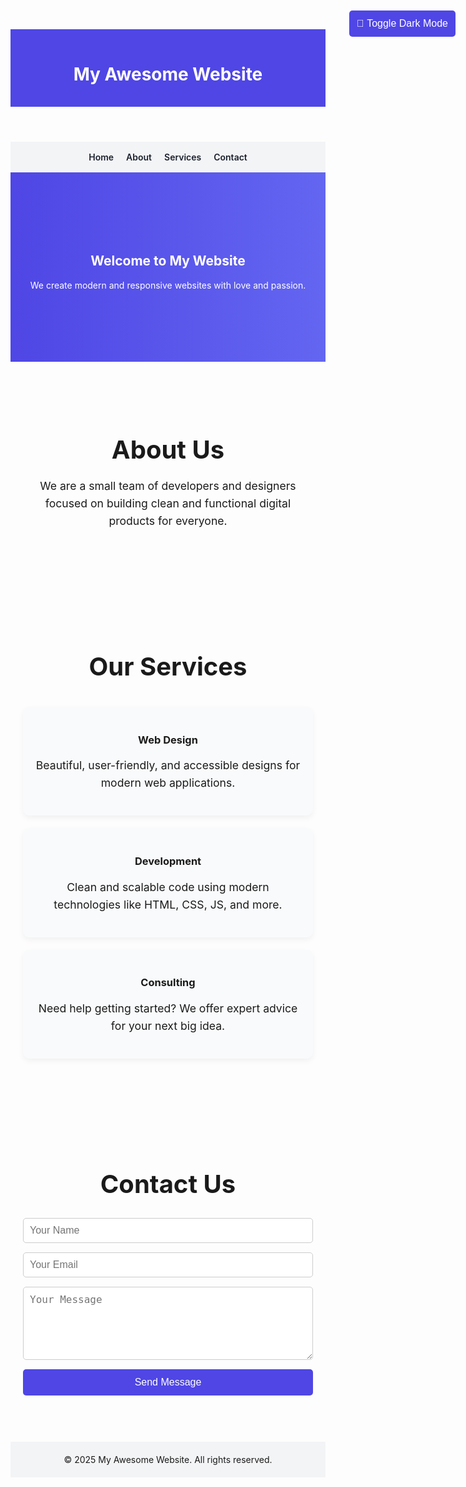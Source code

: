 <!DOCTYPE html>
<html lang="en">
<head>
  <meta charset="UTF-8" />
  <meta name="viewport" content="width=device-width, initial-scale=1.0"/>
  <title>My Full Website</title>
  <style>
    :root {
      --primary: #4f46e5;
      --bg-light: #ffffff;
      --bg-dark: #1f2937;
      --text-light: #f9fafb;
      --text-dark: #1a202c;
    }

    body {
      margin: 0;
      font-family: 'Segoe UI', sans-serif;
      background-color: var(--bg-light);
      color: var(--text-dark);
      transition: all 0.3s ease;
    }

    header {
      background-color: var(--primary);
      color: white;
      padding: 1rem 2rem;
      text-align: center;
    }

    nav {
      display: flex;
      justify-content: center;
      gap: 20px;
      background-color: #f3f4f6;
      padding: 1rem;
    }

    nav a {
      text-decoration: none;
      color: var(--text-dark);
      font-weight: 600;
    }

    .dark-mode nav {
      background-color: #111827;
    }

    .dark-mode nav a {
      color: var(--text-light);
    }

    .hero {
      background: linear-gradient(to right, #4f46e5, #6366f1);
      color: white;
      padding: 100px 20px;
      text-align: center;
    }

    .section {
      padding: 60px 20px;
      max-width: 1000px;
      margin: auto;
    }

    .section h2 {
      font-size: 2.5rem;
      margin-bottom: 20px;
      text-align: center;
    }

    .section p {
      font-size: 1.1rem;
      line-height: 1.6;
      text-align: center;
    }

    .services {
      display: flex;
      flex-wrap: wrap;
      justify-content: space-around;
      gap: 20px;
      margin-top: 40px;
    }

    .card {
      background: #f9fafb;
      padding: 20px;
      border-radius: 10px;
      flex: 1 1 300px;
      box-shadow: 0 4px 10px rgba(0,0,0,0.05);
      text-align: center;
    }

    .dark-mode {
      background-color: var(--bg-dark);
      color: var(--text-light);
    }

    .dark-mode .card {
      background-color: #374151;
      color: var(--text-light);
    }

    form {
      display: flex;
      flex-direction: column;
      gap: 15px;
      margin-top: 30px;
    }

    input, textarea {
      padding: 10px;
      font-size: 1rem;
      border: 1px solid #ccc;
      border-radius: 5px;
    }

    button {
      padding: 12px;
      background-color: var(--primary);
      color: white;
      border: none;
      font-size: 1rem;
      border-radius: 5px;
      cursor: pointer;
    }

    footer {
      text-align: center;
      padding: 20px;
      background-color: #f3f4f6;
    }

    .dark-mode footer {
      background-color: #111827;
    }

    .toggle-mode {
      position: fixed;
      top: 20px;
      right: 20px;
    }

    @media (max-width: 768px) {
      .services {
        flex-direction: column;
      }
    }
  </style>
</head>
<body>

  <header>
    <h1>My Awesome Website</h1>
  </header>

  <nav>
    <a href="#home">Home</a>
    <a href="#about">About</a>
    <a href="#services">Services</a>
    <a href="#contact">Contact</a>
  </nav>

  <div class="toggle-mode">
    <button onclick="toggleDarkMode()">🌙 Toggle Dark Mode</button>
  </div>

  <section class="hero" id="home">
    <h2>Welcome to My Website</h2>
    <p>We create modern and responsive websites with love and passion.</p>
  </section>

  <section class="section" id="about">
    <h2>About Us</h2>
    <p>We are a small team of developers and designers focused on building clean and functional digital products for everyone.</p>
  </section>

  <section class="section" id="services">
    <h2>Our Services</h2>
    <div class="services">
      <div class="card">
        <h3>Web Design</h3>
        <p>Beautiful, user-friendly, and accessible designs for modern web applications.</p>
      </div>
      <div class="card">
        <h3>Development</h3>
        <p>Clean and scalable code using modern technologies like HTML, CSS, JS, and more.</p>
      </div>
      <div class="card">
        <h3>Consulting</h3>
        <p>Need help getting started? We offer expert advice for your next big idea.</p>
      </div>
    </div>
  </section>

  <section class="section" id="contact">
    <h2>Contact Us</h2>
    <form onsubmit="return handleSubmit(event)">
      <input type="text" placeholder="Your Name" required />
      <input type="email" placeholder="Your Email" required />
      <textarea rows="5" placeholder="Your Message" required></textarea>
      <button type="submit">Send Message</button>
    </form>
  </section>

  <footer>
    &copy; 2025 My Awesome Website. All rights reserved.
  </footer>

  <script>
    function toggleDarkMode() {
      document.body.classList.toggle('dark-mode');
    }

    function handleSubmit(event) {
      event.preventDefault();
      alert("Thanks for your message! We'll get back to you soon.");
      event.target.reset();
      return false;
    }
  </script>
</body>
</html>
